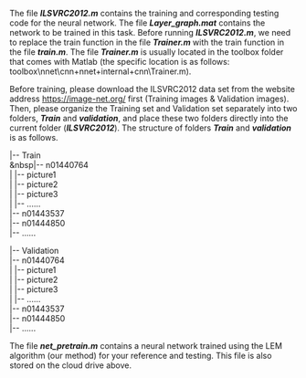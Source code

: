 The file **_ILSVRC2012.m_** contains the training and corresponding testing code for the neural network. The file **_Layer_graph.mat_** contains the network to be trained in this task. Before running **_ILSVRC2012.m_**, we need to replace the train function in the file **_Trainer.m_** with the train function in the file **_train.m_**. The file **_Trainer.m_** is usually located in the toolbox folder that comes with Matlab (the specific location is as follows: toolbox\nnet\cnn\+nnet\+internal\+cnn\Trainer.m).

Before training, please download the ILSVRC2012 data set from the website address https://image-net.org/ first (Training images & Validation images). Then, please organize the Training set and Validation set separately into two folders, **_Train_** and **_validation_**, and place these two folders directly into the current folder (**_ILSVRC2012_**). The structure of folders **_Train_** and **_validation_** is as follows.

|-- Train  
&nbsp|-- n01440764  
    |   |-- picture1  
    |   |-- picture2  
    |   |-- picture3  
    |   |-- ......  
    |-- n01443537  
    |-- n01444850  
    |-- ......  
    
|-- Validation  
    |-- n01440764  
    |   |-- picture1  
    |   |-- picture2  
    |   |-- picture3  
    |   |-- ......  
    |-- n01443537  
    |-- n01444850  
    |-- ......  

The file **_net_pretrain.m_** contains a neural network trained using the LEM algorithm (our method) for your reference and testing. This file is also stored on the cloud drive above.
